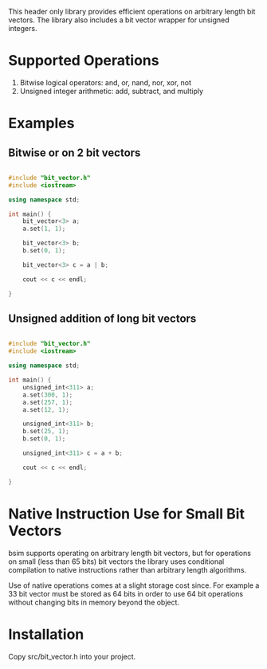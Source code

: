 This header only library provides efficient operations on arbitrary length bit
vectors. The library also includes a bit vector wrapper for unsigned integers.

# Supported Operations

1. Bitwise logical operators: and, or, nand, nor, xor, not
2. Unsigned integer arithmetic: add, subtract, and multiply

# Examples

## Bitwise or on 2 bit vectors

```cpp

#include "bit_vector.h"
#include <iostream>

using namespace std;

int main() {
    bit_vector<3> a;
    a.set(1, 1);

    bit_vector<3> b;
    b.set(0, 1);

    bit_vector<3> c = a | b;

    cout << c << endl;

}
```

## Unsigned addition of long bit vectors

```cpp

#include "bit_vector.h"
#include <iostream>

using namespace std;

int main() {
    unsigned_int<311> a;
    a.set(300, 1);
    a.set(257, 1);
    a.set(12, 1);

    unsigned_int<311> b;
    b.set(25, 1);
    b.set(0, 1);

    unsigned_int<311> c = a + b;

    cout << c << endl;

}
```


# Native Instruction Use for Small Bit Vectors

bsim supports operating on arbitrary length bit vectors, but for operations on small (less than 65 bits) bit vectors the library uses conditional compilation to native instructions rather than arbitrary length algorithms.

Use of native operations comes at a slight storage cost since. For example a 33 bit vector must be stored as 64 bits in order to use 64 bit operations without changing bits in memory beyond the object.

# Installation

Copy src/bit_vector.h into your project.